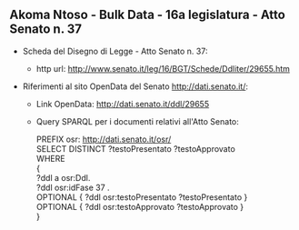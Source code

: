 ## Akoma Ntoso - Bulk Data - 16a legislatura - Atto Senato n. 37 ##

* Scheda del Disegno di Legge - Atto Senato n. 37:
	* http url: http://www.senato.it/leg/16/BGT/Schede/Ddliter/29655.htm

* Riferimenti al sito OpenData del Senato http://dati.senato.it/:
	* Link OpenData: http://dati.senato.it/ddl/29655
	* Query SPARQL per i documenti relativi all'Atto Senato:

        PREFIX osr: <http://dati.senato.it/osr/>  
		SELECT DISTINCT ?testoPresentato ?testoApprovato  
		WHERE  
		{  
		    ?ddl a osr:Ddl.  
		    ?ddl osr:idFase 37 .  
		    OPTIONAL { ?ddl osr:testoPresentato ?testoPresentato }  
		    OPTIONAL { ?ddl osr:testoApprovato ?testoApprovato }  
		}
		